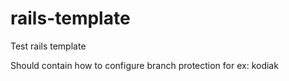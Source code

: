 # rails-template
Test rails template

Should contain how to configure branch protection for ex: kodiak
